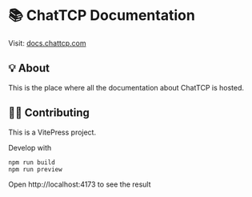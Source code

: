 # 📚 ChatTCP Documentation

Visit: [docs.chattcp.com](https://docs.chattcp.com)

## 💡 About

This is the place where all the documentation about ChatTCP is hosted. 

## 🧑‍🔬 Contributing

This is a VitePress project.

Develop with

```shell
npm run build 
npm run preview
```

Open http://localhost:4173 to see the result
